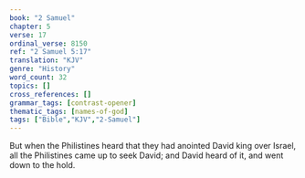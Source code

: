```yaml
---
book: "2 Samuel"
chapter: 5
verse: 17
ordinal_verse: 8150
ref: "2 Samuel 5:17"
translation: "KJV"
genre: "History"
word_count: 32
topics: []
cross_references: []
grammar_tags: [contrast-opener]
thematic_tags: [names-of-god]
tags: ["Bible","KJV","2-Samuel"]
---
```

But when the Philistines heard that they had anointed David king over Israel, all the Philistines came up to seek David; and David heard of it, and went down to the hold.
